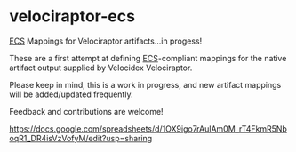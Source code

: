 # velociraptor-ecs
[ECS](https://www.elastic.co/guide/en/ecs/current/index.html) Mappings for Velociraptor artifacts...in progess!

These are a first attempt at defining [ECS](https://www.elastic.co/guide/en/ecs/current/index.html)-compliant mappings for the native artifact output supplied by Velocidex Velociraptor.

Please keep in mind, this is a work in progress, and new artifact mappings will be added/updated frequently.

Feedback and contributions are welcome!

https://docs.google.com/spreadsheets/d/1OX9igo7rAulAm0M_rT4FkmR5NboqR1_DR4isVzVofyM/edit?usp=sharing
